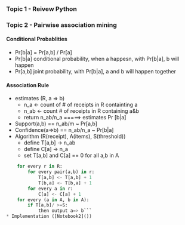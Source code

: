 ### Topic 1 - Reivew Python

### Topic 2 - Pairwise association mining   
#### Conditional Probablities
* Pr[b|a] = Pr[a,b] / Pr[a]
* Pr[b|a] conditional probability, when a happesn, with Pr[b|a], b will happen
* Pr[a,b] joint probability, with Pr[b|a], a and b will happen together
#### Association Rule 
* estimates (R, a => b)
	* n_a <- count of # of receipts in R containting a
	* n_ab <- count # of receipts in R containing a&b
	* return n_ab/n_a
	=====> estimates Pr [b|a]
* Support(a,b) == n_ab/m ~ Pr[a,b]
* Confidence(a=>b) == n_ab/n_a ~ Pr[b|a]
* Algorithm (R(receipt), A(items), S(threshold))
	* define T[a,b] -> n_ab
	* define C[a] -> n_a 
	* set T[a,b] and C[a] == 0 for all a,b in A
```python
	for every r in R:
		for every pair(a,b) in r:
			T[a,b] <- T[a,b] + 1
			T[b,a] <- T[b,a] + 1
		for every a in r:
			C[a] <- C[a] + 1
	for every (a in A, b in A):
		if T[a,b]/ >=S:
			then output a=> b```
* Implementation ([Notebook2]())
